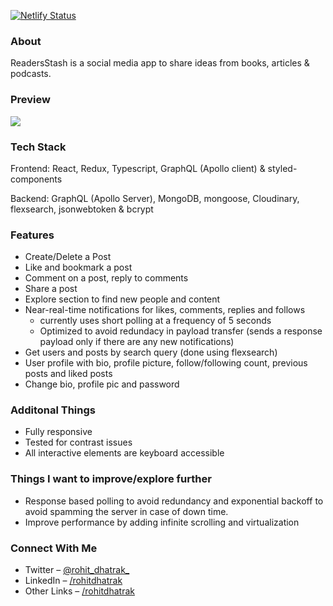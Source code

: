 [![Netlify Status](https://api.netlify.com/api/v1/badges/772a1599-4ce0-41b2-a705-314ee4dd1325/deploy-status)](https://app.netlify.com/sites/readers-stash/deploys)

### About
ReadersStash is a social media app to share ideas from books, articles & podcasts.

### Preview
![](/client/public/readers-stash.gif)

### Tech Stack
Frontend: React, Redux, Typescript, GraphQL (Apollo client) & styled-components

Backend: GraphQL (Apollo Server), MongoDB, mongoose, Cloudinary, flexsearch, jsonwebtoken & bcrypt

### Features
- Create/Delete a Post
- Like and bookmark a post
- Comment on a post, reply to comments
- Share a post
- Explore section to find new people and content
- Near-real-time notifications for likes, comments, replies and follows
   - currently uses short polling at a frequency of 5 seconds
   - Optimized to avoid redundacy in payload transfer (sends a response payload only if there are any new notifications)
- Get users and posts by search query (done using flexsearch)
- User profile with bio, profile picture, follow/following count, previous posts and liked posts
- Change bio, profile pic and password

### Additonal Things
- Fully responsive
- Tested for contrast issues
- All interactive elements are keyboard accessible

### Things I want to improve/explore further
- Response based polling to avoid redundancy and exponential backoff to avoid spamming the server in case of down time.
- Improve performance by adding infinite scrolling and virtualization

### Connect With Me
- Twitter – [@rohit_dhatrak_](https://twitter.com/rohit_dhatrak_)
- LinkedIn – [/rohitdhatrak](https://www.linkedin.com/in/rohitdhatrak)
- Other Links – [/rohitdhatrak](https://rohitdhatrak.bio.link/)

